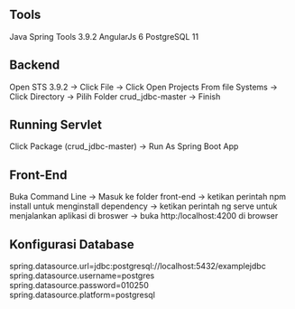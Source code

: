 ## Tools

Java Spring Tools 3.9.2
AngularJs 6
PostgreSQL 11

## Backend

Open STS 3.9.2 -> Click File -> Click Open Projects From file Systems -> Click Directory -> Pilih Folder crud_jdbc-master -> Finish

## Running Servlet 
Click Package (crud_jdbc-master) -> Run As Spring Boot App

## Front-End
Buka Command Line -> Masuk ke folder front-end -> ketikan perintah npm install untuk menginstall dependency -> ketikan perintah ng serve untuk menjalankan aplikasi di broswer -> buka http:/localhost:4200 di browser

## Konfigurasi Database

spring.datasource.url=jdbc:postgresql://localhost:5432/examplejdbc
spring.datasource.username=postgres
spring.datasource.password=010250
spring.datasource.platform=postgresql